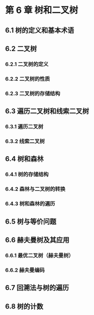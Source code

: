 # 第 6 章 树和二叉树

## 6.1 树的定义和基本术语

## 6.2 二叉树

### 6.2.1 二叉树的定义

### 6.2.2 二叉树的性质

### 6.2.3 二叉树的存储结构

## 6.3 遍历二叉树和线索二叉树

### 6.3.1 遍历二叉树

### 6.3.2 线索二叉树

## 6.4 树和森林

### 6.4.1 树的存储结构

### 6.4.2 森林与二叉树的转换

### 6.4.3 树和森林的遍历

## 6.5 树与等价问题

## 6.6 赫夫曼树及其应用

### 6.6.1 最优二叉树（赫夫曼树）

### 6.6.2 赫夫曼编码

## 6.7 回溯法与树的遍历

## 6.8 树的计数



